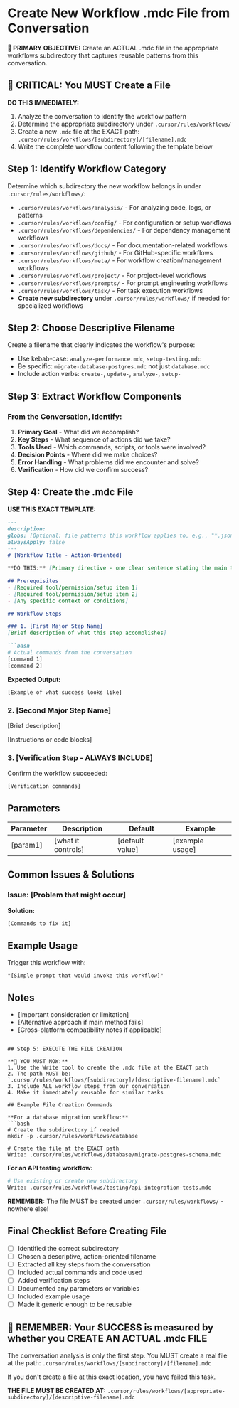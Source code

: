 # Create New Workflow .mdc File from Conversation

**🎯 PRIMARY OBJECTIVE:** Create an ACTUAL .mdc file in the appropriate workflows subdirectory that captures reusable patterns from this conversation.

## 🚨 CRITICAL: You MUST Create a File

**DO THIS IMMEDIATELY:**
1. Analyze the conversation to identify the workflow pattern
2. Determine the appropriate subdirectory under `.cursor/rules/workflows/`
3. Create a new `.mdc` file at the EXACT path: `.cursor/rules/workflows/[subdirectory]/[filename].mdc`
4. Write the complete workflow content following the template below

## Step 1: Identify Workflow Category

Determine which subdirectory the new workflow belongs in under `.cursor/rules/workflows/`:
- `.cursor/rules/workflows/analysis/` - For analyzing code, logs, or patterns
- `.cursor/rules/workflows/config/` - For configuration or setup workflows
- `.cursor/rules/workflows/dependencies/` - For dependency management workflows
- `.cursor/rules/workflows/docs/` - For documentation-related workflows
- `.cursor/rules/workflows/github/` - For GitHub-specific workflows
- `.cursor/rules/workflows/meta/` - For workflow creation/management workflows
- `.cursor/rules/workflows/project/` - For project-level workflows
- `.cursor/rules/workflows/prompts/` - For prompt engineering workflows
- `.cursor/rules/workflows/task/` - For task execution workflows
- **Create new subdirectory** under `.cursor/rules/workflows/` if needed for specialized workflows

## Step 2: Choose Descriptive Filename

Create a filename that clearly indicates the workflow's purpose:
- Use kebab-case: `analyze-performance.mdc`, `setup-testing.mdc`
- Be specific: `migrate-database-postgres.mdc` not just `database.mdc`
- Include action verbs: `create-`, `update-`, `analyze-`, `setup-`

## Step 3: Extract Workflow Components

### From the Conversation, Identify:
1. **Primary Goal** - What did we accomplish?
2. **Key Steps** - What sequence of actions did we take?
3. **Tools Used** - Which commands, scripts, or tools were involved?
4. **Decision Points** - Where did we make choices?
5. **Error Handling** - What problems did we encounter and solve?
6. **Verification** - How did we confirm success?

## Step 4: Create the .mdc File

**USE THIS EXACT TEMPLATE:**

```markdown
---
description:
globs: [Optional: file patterns this workflow applies to, e.g., "*.json", "**/*.ts"]
alwaysApply: false
---
# [Workflow Title - Action-Oriented]

**DO THIS:** [Primary directive - one clear sentence stating the main task]

## Prerequisites
- [Required tool/permission/setup item 1]
- [Required tool/permission/setup item 2]
- [Any specific context or conditions]

## Workflow Steps

### 1. [First Major Step Name]
[Brief description of what this step accomplishes]

```bash
# Actual commands from the conversation
[command 1]
[command 2]
```

**Expected Output:**
```
[Example of what success looks like]
```

### 2. [Second Major Step Name]
[Brief description]

[Instructions or code blocks]

### 3. [Verification Step - ALWAYS INCLUDE]
Confirm the workflow succeeded:

```bash
[Verification commands]
```

## Parameters
| Parameter | Description | Default | Example |
|-----------|-------------|---------|---------|
| [param1]  | [what it controls] | [default value] | [example usage] |

## Common Issues & Solutions

### Issue: [Problem that might occur]
**Solution:**
```bash
[Commands to fix it]
```

## Example Usage
Trigger this workflow with:
```
"[Simple prompt that would invoke this workflow]"
```

## Notes
- [Important consideration or limitation]
- [Alternative approach if main method fails]
- [Cross-platform compatibility notes if applicable]
```

## Step 5: EXECUTE THE FILE CREATION

**🚨 YOU MUST NOW:**
1. Use the Write tool to create the .mdc file at the EXACT path
2. The path MUST be: `.cursor/rules/workflows/[subdirectory]/[descriptive-filename].mdc`
3. Include ALL workflow steps from our conversation
4. Make it immediately reusable for similar tasks

## Example File Creation Commands

**For a database migration workflow:**
```bash
# Create the subdirectory if needed
mkdir -p .cursor/rules/workflows/database

# Create the file at the EXACT path
Write: .cursor/rules/workflows/database/migrate-postgres-schema.mdc
```

**For an API testing workflow:**
```bash
# Use existing or create new subdirectory
Write: .cursor/rules/workflows/testing/api-integration-tests.mdc
```

**REMEMBER:** The file MUST be created under `.cursor/rules/workflows/` - nowhere else!

## Final Checklist Before Creating File

- [ ] Identified the correct subdirectory
- [ ] Chosen a descriptive, action-oriented filename
- [ ] Extracted all key steps from the conversation
- [ ] Included actual commands and code used
- [ ] Added verification steps
- [ ] Documented any parameters or variables
- [ ] Included example usage
- [ ] Made it generic enough to be reusable

## 🎯 REMEMBER: Your SUCCESS is measured by whether you CREATE AN ACTUAL .mdc FILE

The conversation analysis is only the first step. You MUST create a real file at the path:
`.cursor/rules/workflows/[subdirectory]/[filename].mdc`

If you don't create a file at this exact location, you have failed this task.

**THE FILE MUST BE CREATED AT:** `.cursor/rules/workflows/[appropriate-subdirectory]/[descriptive-filename].mdc`
